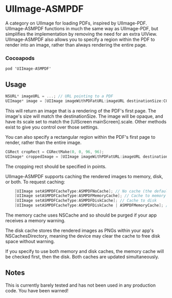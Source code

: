 UIImage-ASMPDF
==============

A category on UIImage for loading PDFs, inspired by UIImage-PDF. UIImage-ASMPDF functions in much the same way as UIImage-PDF, but simplifies the implementation by removing the need for an extra UIView. UIImage-ASMPDF also allows you to specify a region within the PDF to render into an image, rather than always rendering the entire page. 

### Cocoapods 
`pod 'UIImage-ASMPDF'`

## Usage

```objective-c
NSURL* imageURL = ...; // URL pointing to a PDF
UIImage* image = [UIImage imageWithPDFatURL:imageURL destinationSize:CGSizeMake(320, 415)];
```

This will return an image that is a rendering of the PDF's first page. The image's size will match the destinationSize. The image will be opaque, and have its scale set to match the [UIScreen mainScreen].scale. Other methods exist to give you control over those settings.

You can also specify a rectangular region within the PDF's first page to render, rather than the entire image. 

```objective-c
CGRect cropRect = CGRectMake(0, 0, 96, 96);
UIImage* croppedImage = [UIImage imageWithPDFatURL:imageURL destinationSize:CGSizeMake(320, 415) cropRect:cropRect];
```

The cropping rect should be specified in points. 

UIImage-ASMPDF supports caching the rendered images to memory, disk, or both. To request caching:

```objective-c
	[UIImage setASMPDFCacheType:ASMPDFNoCache]; // No cache (the default)
	[UIImage setASMPDFCacheType:ASMPDFMemoryCache]; // Cache to memory
	[UIImage setASMPDFCacheType:ASMPDFDiskCache]; // Cache to disk
	[UIImage setASMPDFCacheType:ASMPDFDiskCache | ASMPDFMemoryCache]; //Cache to memory and disk, favoring memory.
```

The memory cache uses NSCache and so should be purged if your app receives a memory warning.

The disk cache stores the rendered images as PNGs within your app's NSCachesDirectory, meaning the device may clear the cache to free disk space without warning.

If you specify to use both memory and disk caches, the memory cache will be checked first, then the disk. Both caches are updated simultaneously.

## Notes

This is currently barely tested and has not been used in any production code. You have been warned!
